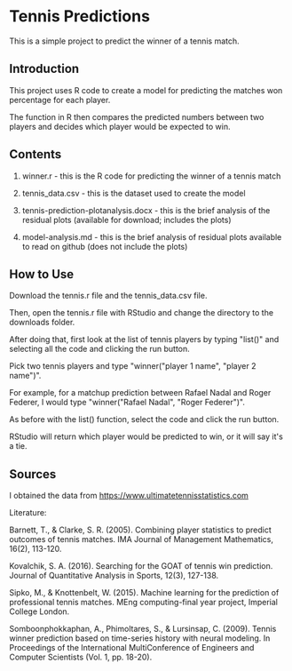 # Tennis Predictions

This is a simple project to predict the winner of a tennis match.

## Introduction 

This project uses R code to create a model for predicting the matches won percentage for each player.

The function in R then compares the predicted numbers between two players and decides which player would be expected to win.

## Contents

1) winner.r - this is the R code for predicting the winner of a tennis match

2) tennis_data.csv - this is the dataset used to create the model

3) tennis-prediction-plotanalysis.docx - this is the brief analysis of the residual plots (available for download; includes the plots)

4) model-analysis.md - this is the brief analysis of residual plots available to read on github (does not include the plots)

## How to Use

Download the tennis.r file and the tennis_data.csv file. 

Then, open the tennis.r file with RStudio and change the directory to the downloads folder.

After doing that, first look at the list of tennis players by typing "list()" and selecting all the code and clicking the run button.

Pick two tennis players and type "winner("player 1 name", "player 2 name")".

For example, for a matchup prediction between Rafael Nadal and Roger Federer, I would type "winner("Rafael Nadal", "Roger Federer")".

As before with the list() function, select the code and click the run button.

RStudio will return which player would be predicted to win, or it will say it's a tie. 

## Sources

I obtained the data from  https://www.ultimatetennisstatistics.com


Literature:

Barnett, T., & Clarke, S. R. (2005). Combining player statistics to predict outcomes of tennis matches. IMA Journal of Management Mathematics, 16(2), 113-120.

Kovalchik, S. A. (2016). Searching for the GOAT of tennis win prediction. Journal of Quantitative Analysis in Sports, 12(3), 127-138.

Sipko, M., & Knottenbelt, W. (2015). Machine learning for the prediction of professional tennis matches. MEng computing-final year project, Imperial College London.

Somboonphokkaphan, A., Phimoltares, S., & Lursinsap, C. (2009). Tennis winner prediction based on time-series history with neural modeling. In Proceedings of the International MultiConference of Engineers and Computer Scientists (Vol. 1, pp. 18-20).
